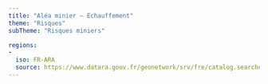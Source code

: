 ```yaml
---
title: "Aléa minier – Echauffement"
theme: "Risques"
subTheme: "Risques miniers"

regions:
-
  iso: FR-ARA
  source: https://www.datara.gouv.fr/geonetwork/srv/fre/catalog.search#/search?resultType=details&sortBy=relevance&from=1&to=20&fast=index&_content_type=json&any=Al%C3%A9a%20minier%20%E2%80%93%20Echauffement
---
```

